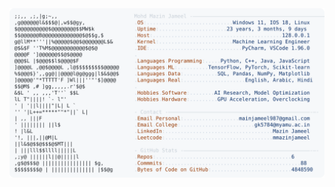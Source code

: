 <picture>
  <source srcset="https://raw.githubusercontent.com/mmazinjameel/mmazinjameel/main/dark_mode.svg?v=1739542121" media="(prefers-color-scheme: dark)">
  <img src="https://raw.githubusercontent.com/mmazinjameel/mmazinjameel/main/light_mode.svg?v=1739542121">
</picture>
